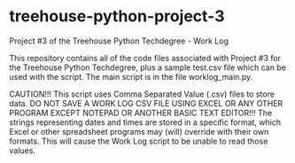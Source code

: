# treehouse-python-project-3
Project #3 of the Treehouse Python Techdegree - Work Log

This repository contains all of the code files associated with Project #3 for the Treehouse Python
Techdegree, plus a sample test.csv file which can be used with the script.  The main script is in
the file worklog_main.py.

CAUTION!!!  This script uses Comma Separated Value (.csv) files to store data.  DO NOT SAVE A WORK
LOG CSV FILE USING EXCEL OR ANY OTHER PROGRAM EXCEPT NOTEPAD OR ANOTHER BASIC TEXT EDITOR!!!  The
strings representing dates and times are stored in a specific format, which Excel or other spreadsheet
programs may (will) override with their own formats.  This will cause the Work Log script to be unable
to read those values.
